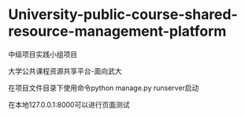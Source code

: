 # University-public-course-shared-resource-management-platform
中级项目实践小组项目

大学公共课程资源共享平台-面向武大

在项目文件目录下使用命令python manage.py runserver启动

在本地127.0.0.1:8000可以进行页面测试

